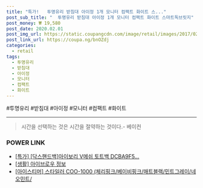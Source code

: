 ```yaml
--- 
title: "특가!   투명유리 받침대 아이정 1개 모니터 컴팩트 화이트 스..." 
post_sub_title: "  투명유리 받침대 아이정 1개 모니터 컴팩트 화이트 스마트독브릿지" 
post_money: ₩ 19,580 
post_date: 2020.02.01 
post_img_url: https://static.coupangcdn.com/image/retail/images/2017/02/10/11/4/d23c1bcf-df62-4681-8aa5-667fba06d35e.jpg 
post_link_url: https://coupa.ng/bnOZdj 
categories: 
  - retail 
tags: 
  - 투명유리 
  - 받침대 
  - 아이정 
  - 모니터 
  - 컴팩트 
  - 화이트 
--- 
```

  #투명유리 #받침대 #아이정 #모니터 #컴팩트 #화이트 
<hr> 

> 시간을 선택하는 것은 시간을 절약하는 것이다.- 베이컨 


### POWER LINK

* <a href="https://blog.naver.com/sakai111/221786744251" target="_blank">[특가] [닥스핸드백]아이보리 V메쉬 토트백 DCBA9F5...</a>
* <a href="https://blog.naver.com/fasyy4321/221764465398" target="_blank"> [생활] 아이브로우 정보 </a>
* <a href="https://blog.naver.com/sakai111/221777723284" target="_blank">[아이스티머] 스타일러 COO-1000 (체리핑크/베이비핑크/매트블랙/민트그레이/네오민트/</a>
